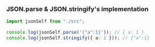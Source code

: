 ### JSON.parse & JSON.stringify's implementation

```typescript
import jsonSelf from "./src";

console.log(jsonSelf.parse('{"a":1}')); // { a: 1 }
console.log(jsonSelf.stringify({ a: 1 })); // {"a":1}
```
